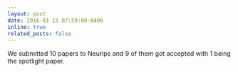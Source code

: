 ```yaml
---
layout: post
date: 2016-01-15 07:59:00-0400
inline: true
related_posts: false
---
```


We submitted 10 papers to Neurips and 9 of them got accepted with 1 being the spotlight paper.